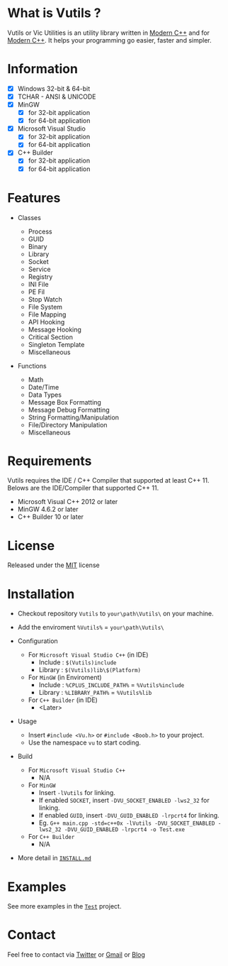 # What is Vutils ?

Vutils or Vic Utilities is an utility library written in [Modern C++](http://modernescpp.com/index.php/what-is-modern-c) and for [Modern C++](http://modernescpp.com/index.php/what-is-modern-c).
It helps your programming go easier, faster and simpler.

# Information

- [x] Windows 32-bit & 64-bit
- [x] TCHAR - ANSI & UNICODE
- [x] MinGW
	- [x] for 32-bit application
	- [x] for 64-bit application
- [x] Microsoft Visual Studio
	- [x] for 32-bit application
	- [x] for 64-bit application
- [x] C++ Builder
	- [x] for 32-bit application
	- [x] for 64-bit application

# Features

* Classes
	* Process
	* GUID
	* Binary
	* Library
	* Socket
	* Service
	* Registry
	* INI File
	* PE Fil
	* Stop Watch
	* File System
	* File Mapping
	* API Hooking
	* Message Hooking
	* Critical Section
	* Singleton Template
	* Miscellaneous

* Functions
	* Math
	* Date/Time
	* Data Types
	* Message Box Formatting
	* Message Debug Formatting
	* String Formatting/Manipulation
	* File/Directory Manipulation
	* Miscellaneous

# Requirements

Vutils requires the IDE / C++ Compiler that supported at least C++ 11.
Belows are the IDE/Compiler that supported C++ 11.

* Microsoft Visual C++ 2012 or later
* MinGW 4.6.2 or later
* C++ Builder 10 or later

# License

Released under the [MIT](LICENSE) license

# Installation

* Checkout repository `Vutils` to `your\path\Vutils\` on your machine.

* Add the enviroment `%Vutils%` = `your\path\Vutils\`

* Configuration
	* For `Microsoft Visual Studio C++` (in IDE)
		* Include : `$(Vutils)include`
		* Library : `$(Vutils)lib\$(Platform)`
	* For `MinGW` (in Enviroment)
		* Include : `%CPLUS_INCLUDE_PATH%` = `%Vutils%include`
		* Library : `%LIBRARY_PATH%` = `%Vutils%lib`
	* For `C++ Builder` (in IDE)
		* \<Later\>

* Usage
	* Insert `#include <Vu.h>` or `#include <Boob.h>` to your project.
	* Use the namespace `vu` to start coding.

* Build
	* For `Microsoft Visual Studio C++`
		* N/A
	* For `MinGW`
		* Insert `-lVutils` for linking.
		* If enabled `SOCKET`, insert `-DVU_SOCKET_ENABLED -lws2_32` for linking.
		* If enabled `GUID`, insert `-DVU_GUID_ENABLED -lrpcrt4` for linking.
		* Eg. `G++ main.cpp -std=c++0x -lVutils -DVU_SOCKET_ENABLED -lws2_32 -DVU_GUID_ENABLED -lrpcrt4 -o Test.exe`
	* For `C++ Builder`
		* N/A

* More detail in [`INSTALL.md`](INSTALL.md)

# Examples

See more examples in the [`Test`](Test/main.cpp) project.

# Contact
Feel free to contact via [Twitter](https://twitter.com/vic4key) or [Gmail](mailto:vic4key@gmail.com) or [Blog](https://vic.onl/)